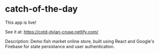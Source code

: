 # catch-of-the-day
This app is live!

See it at: https://cotd-dylan-cruse.netlify.com/

Description: Demo fish market online store, built using React and Google's Firebase for state persistance and user authentication.

